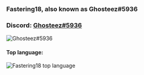 ### Fastering18, also known as Ghosteez#5936  

### Discord:  [Ghosteez#5936](https://discord.com/users/775363892167573535)  
![Ghosteez#5936](https://discord.c99.nl/widget/theme-1/775363892167573535.png)

#### Top language:  
![Fastering18 top language](https://github-readme-stats.vercel.app/api/top-langs/?username=fastering18&show_icons=true&theme=tokyonight)  
